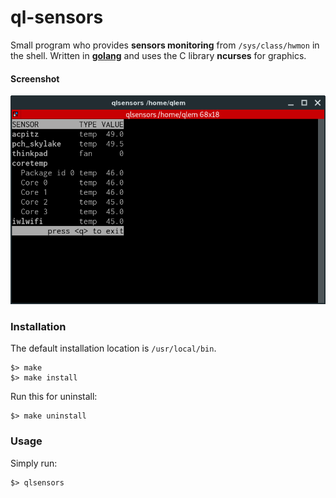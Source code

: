 # ql-sensors

Small program who provides **sensors monitoring** from `/sys/class/hwmon` in the shell. Written in **[golang](https://golang.org/)** and uses the C library **ncurses** for graphics.

#### Screenshot
![screenshot](https://raw.githubusercontent.com/qlem/ql-sensors/master/screenshot.png)

### Installation

The default installation location is `/usr/local/bin`.
```
$> make
$> make install
```

Run this for uninstall:
```
$> make uninstall
```

### Usage

Simply run:
```
$> qlsensors
```
